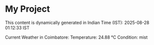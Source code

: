 # My Project

This content is dynamically generated in Indian Time (IST): 2025-08-28 01:12:33 IST


Current Weather in Coimbatore:
Temperature: 24.88 °C
Condition: mist

